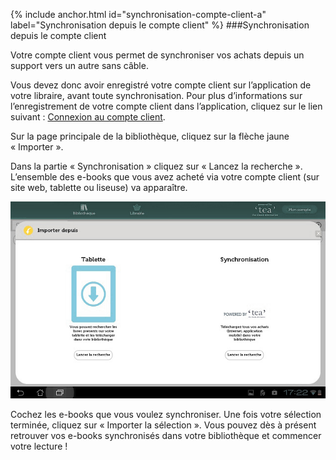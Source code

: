 {% include anchor.html id="synchronisation-compte-client-a" label="Synchronisation depuis le compte client" %}
###Synchronisation depuis le compte client

Votre compte client vous permet de synchroniser vos achats depuis un support vers un autre sans câble.

Vous devez donc avoir enregistré votre compte client sur l’application de votre libraire, avant toute synchronisation. Pour plus d’informations sur l’enregistrement de votre compte client dans l’application, cliquez sur le lien suivant : [Connexion au compte client](#connexion-compte-client).

Sur la page principale de la bibliothèque, cliquez sur la flèche jaune « Importer ».

Dans la partie « Synchronisation » cliquez sur « Lancez la recherche ». L’ensemble des e-books que vous avez acheté via votre compte client (sur site web, tablette ou liseuse) va apparaître.

![](/images/telecharger-tablette-Android-1.jpg)

Cochez les e-books que vous voulez synchroniser. 
Une fois votre sélection terminée, cliquez sur « Importer la sélection ». 
Vous pouvez dès à présent retrouver vos e-books synchronisés dans votre bibliothèque et commencer votre lecture ! 
